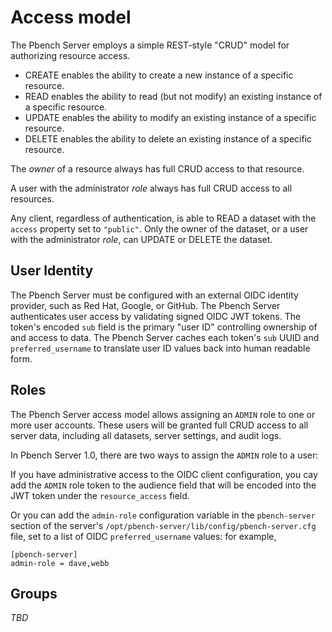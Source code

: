 # Access model

The Pbench Server employs a simple REST-style "CRUD" model for authorizing
resource access.

* CREATE enables the ability to create a new instance of a specific resource.
* READ enables the ability to read (but not modify) an existing instance of a
specific resource.
* UPDATE enables the ability to modify an existing instance of a specific resource.
* DELETE enables the ability to delete an existing instance of a specific resource.

The *owner* of a resource always has full CRUD access to that resource.

A user with the administrator *role* always has full CRUD access to all resources.

Any client, regardless of authentication, is able to READ a dataset with the
`access` property set to `"public"`. Only the owner of the dataset, or a user with
the administrator *role*, can UPDATE or DELETE the dataset.

## User Identity

The Pbench Server must be configured with an external OIDC identity provider,
such as Red Hat, Google, or GitHub. The Pbench Server authenticates user access
by validating signed OIDC JWT tokens. The token's encoded `sub` field is the
primary "user ID" controlling ownership of and access to data. The Pbench
Server caches each token's `sub` UUID and `preferred_username` to translate
user ID values back into human readable form.

## Roles

The Pbench Server access model allows assigning an `ADMIN` role to one or more
user accounts. These users will be granted full CRUD access to all server data,
including all datasets, server settings, and audit logs.

In Pbench Server 1.0, there are two ways to assign the `ADMIN` role to a user:

If you have administrative access to the OIDC client configuration, you cay add
the `ADMIN` role token to the audience field that will be encoded into the JWT
token under the `resource_access` field.

Or you can add the `admin-role` configuration variable in the `pbench-server`
section of the server's `/opt/pbench-server/lib/config/pbench-server.cfg` file,
set to a list of OIDC `preferred_username` values: for example,

```
[pbench-server]
admin-role = dave,webb
```

## Groups

_TBD_

